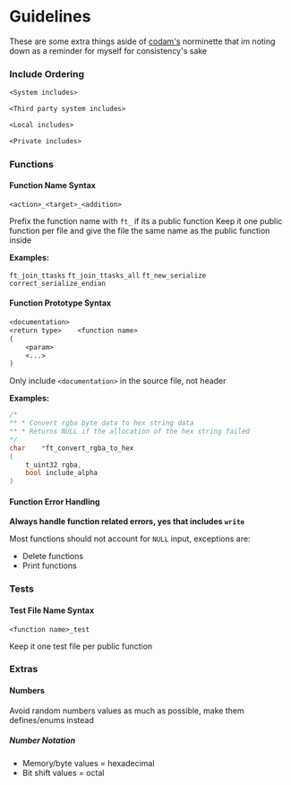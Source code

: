 # Guidelines

These are some extra things aside of [codam's](https://www.codam.nl/en/) norminette that im noting down as a reminder for myself for consistency's sake

### Include Ordering

```txt
<System includes>

<Third party system includes>

<Local includes>

<Private includes>
```

### Functions

#### Function Name Syntax

`<action>_<target>_<addition>`

Prefix the function name with `ft_` if its a public function
Keep it one public function per file and give the file the same name as the public function inside

**Examples:**

`ft_join_ttasks`
`ft_join_ttasks_all`
`ft_new_serialize`
`correct_serialize_endian`

#### Function Prototype Syntax

```txt
<documentation>
<return type>    <function name>
(
    <param>
    <...>
)
```

Only include `<documentation>` in the source file, not header

**Examples:**

```c
/*
** * Convert rgba byte data to hex string data
** * Returns NULL if the allocation of the hex string failed
*/
char    *ft_convert_rgba_to_hex
(
    t_uint32 rgba,
    bool include_alpha
)
```

#### Function Error Handling

**Always handle function related errors, yes that includes `write`**

Most functions should not account for `NULL` input, exceptions are:

- Delete functions
- Print functions

### Tests

#### Test File Name Syntax

`<function name>_test`

Keep it one test file per public function

### Extras

#### Numbers

Avoid random numbers values as much as possible, make them defines/enums instead

##### Number Notation

- Memory/byte values = hexadecimal
- Bit shift values = octal

